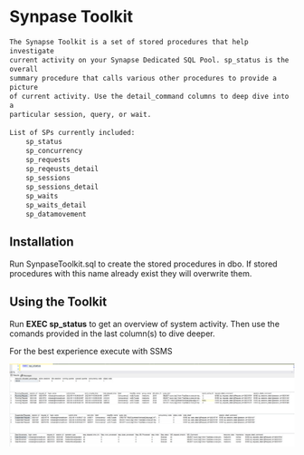 # Synpase Toolkit

	The Synapse Toolkit is a set of stored procedures that help investigate
	current activity on your Synapse Dedicated SQL Pool. sp_status is the overall
	summary procedure that calls various other procedures to provide a picture
	of current activity. Use the detail_command columns to deep dive into a 
	particular session, query, or wait. 
	
	List of SPs currently included:
		sp_status
		sp_concurrency
		sp_requests
		sp_reqeusts_detail
		sp_sessions
		sp_sessions_detail
		sp_waits
		sp_waits_detail
		sp_datamovement
    
## Installation

Run SynpaseToolkit.sql to create the stored procedures in dbo. If stored procedures with this name already exist they will overwrite them. 

## Using the Toolkit

Run **EXEC sp_status** to get an overview of system activity. Then use the comands provided in the last column(s) to dive deeper.

For the best experience execute with SSMS

![sp_status_screenshot](/Collateral/Screenshots/SynapseToolkit/sp_status_screenshot.png)
